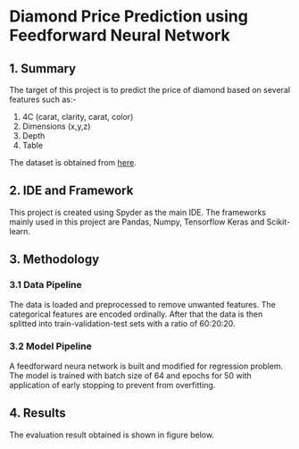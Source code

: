 # Diamond Price Prediction using Feedforward Neural Network

## 1. Summary
<p>The target of this project is to predict the price of diamond based on several features such as:- <br>
<ol>
<li>4C (carat, clarity, carat, color) </li>
<li>Dimensions (x,y,z) </li>
<li>Depth</li>
<li>Table</li>
</ol>

The dataset is obtained from [here](https://www.kaggle.com/datasets/shivam2503/diamonds).
</p>

## 2. IDE and Framework
<p>This project is created using Spyder as the main IDE. The frameworks mainly used in this project are Pandas, Numpy, Tensorflow Keras and Scikit-learn.</p>

## 3. Methodology

### 3.1 Data Pipeline
<p>The data is loaded and preprocessed to remove unwanted features. The categorical features are encoded ordinally. After that the data is then splitted into train-validation-test sets with a ratio of 60:20:20.</p>

### 3.2 Model Pipeline
<p>A feedforward neura network is built and modified for regression problem. The model is trained with batch size of 64 and epochs for 50 with application of early stopping to prevent from overfitting. 
</p>

## 4. Results
<p>The evaluation result obtained is shown in figure below.</p>
 
